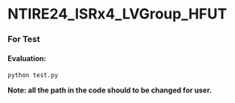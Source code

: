# NTIRE24_ISRx4_LVGroup_HFUT
### For Test
#### Evaluation:
`python test.py `

**Note: all the path in the code should to be changed for user.**
